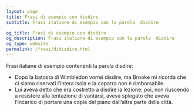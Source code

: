 ```yaml
---
layout: page
title: Frasi di esempio con disdire 
subtitle: Frasi italiane di esempio con la parola  disdire

og_title: Frasi di esempio con disdire 
og_description: Frasi italiane di esempio con la parola  disdire
og_type: website
permalink: /frasi/d/disdire.html
---
```


Frasi italiane di esempio contenenti la parola disdire:


- Dopo la batosta di Wimbledon vorrei disdire, ma Brooke mi ricorda che ci siamo riservati l’intera isola e la caparra non è rimborsabile.
- Lui aveva detto che era costretto a disdire la lezione; poi, non riuscendo a resistere alla tentazione di vantarsi, aveva spiegato che aveva l’incarico di portare una copia del piano dall’altra parte della città.
